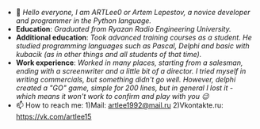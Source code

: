 - 👋 _Hello everyone, I am ARTLee0 or Artem Lepestov, a novice developer and programmer in the Python language._
- **Education**: _Graduated from Ryazan Radio Engineering University._
- **Additional education**: _Took advanced training courses as a student. He studied programming languages such as Pascal, Delphi and basic with kubacik (as in other things and all students of that time)._
- **Work experience**: _Worked in many places, starting from a salesman, ending with a screenwriter and a little bit of a director. I tried myself in writing commercials, but something didn't go well.
  However, delphi created a "GO" game, simple for 200 lines, but in general I lost it - which means it won't work to confirm and play with you 😉_
- 📫 How to reach me: 1)Mail: artlee1992@mail.ru  2)Vkontakte.ru: https://vk.com/artlee15
<!---
ARTLee0/ARTLee0 is a ✨ special ✨ repository because its `README.md` (this file) appears on your GitHub profile.
You can click the Preview link to take a look at your changes.
--->
